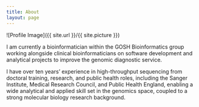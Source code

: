 ```yaml
---
title: About
layout: page
---
```

![Profile Image]({{ site.url }}/{{ site.picture }})

I am currently a bioinformatician within the GOSH Bioinformatics group working alongside clinical bioinformaticians on software development and analytical projects to improve the genomic diagnostic service.

I have over ten years’ experience in high-throughput sequencing from doctoral training, research, and public health roles, including the Sanger Institute, Medical Research Council, and Public Health England, enabling a wide analytical and applied skill set in the genomics space, coupled to a strong molecular biology research background.

